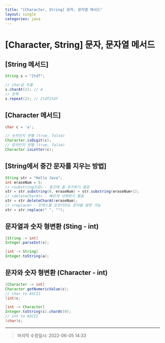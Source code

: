 ```yaml
---
title: "[Character, String] 문자, 문자열 메서드"
layout: single
categories: java
---
```




# [Character, String] 문자, 문자열 메서드



## [String 메서드]

```java
String s = "2tdf";

// char값 추출
s.charAt(2); // d
// 반복
s.repeat(2); // 2tdf2tdf

```



## [Character 메서드]

```java
char c = 'a';

// 숫자인지 판별 (true, false)
Character.isDigit(c);
// 문자인지 판별 (true, false)
Character.isLetter(c);
```





## [String에서 중간 문자를 지우는 방법]

```java
String str = "Hello Java";
int eraseNum = 5;
// <substring으로> - 중간에 뭘 추가하기 좋음
str = str.substring(0, eraseNum) + str.substring(eraseNum+1);
// <deleteCharAt> - 빠르게 삭제하기 좋음
str = str.deleteCharAt(eraseNum);
// <replace> - 인덱스를 모르더라도 문자를 알면 가능
str = str.replace(" ", "");
```



## 문자열과 숫자 형변환 (Sting - int)

```java
[String -> int]
Integer.parseInt(s);

[int -> String]
Integer.toString(a);
```



## 문자와 숫자 형변환 (Character - int)

```java
[Character -> int]
Character.getNumericValue(c);
// char to ASCII
(int)c;

[int -> Character]
Integer.toString(c).charAt(0);
// int to ASCII
(char)c;
```



------

> 마지막 수정일시: 2022-06-05 14:33